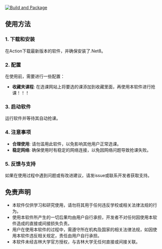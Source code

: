 [![Build and Package](https://github.com/wzyyyyyyy/JLUiCourse/actions/workflows/dotnet.yml/badge.svg)](https://github.com/wzyyyyyyy/JLUiCourse/actions/workflows/dotnet.yml)
## 使用方法

### 1. 下载和安装

在Action下载最新版本的软件，并确保安装了.Net8。

### 2. 配置

在使用前，需要进行一些配置：
- **收藏夹课程**: 在选课网站上将要选的课添加到收藏里面，再使用本软件进行抢课！！！

### 3. 启动软件

运行软件并等待其自动抢课。

### 4. 注意事项

- **合理使用**: 请勿滥用此软件，以免影响其他用户正常选课。
- **稳定网络**: 确保使用时有稳定的网络连接，以免因网络问题导致抢课失败。

### 5. 反馈与支持

如果在使用过程中遇到问题或有改进建议，请发issue或联系开发者获取支持。

## 免责声明

- 本软件仅供学习和研究使用，请勿将其用于任何违反学校或相关法律法规的行为。
- 使用本软件所产生的一切后果均由用户自行承担，开发者不对任何因使用本软件造成的直接或间接损失负责。
- 用户在使用本软件的过程中，需遵守所在机构及国家的相关法律法规，如因使用本软件违反相关规定，责任由用户自行承担。
- 本软件未经吉林大学官方授权，与吉林大学无任何直接或间接关联。
